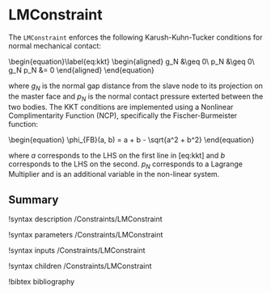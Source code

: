 # LMConstraint

The `LMConstraint` enforces the following Karush-Kuhn-Tucker conditions for
normal mechanical contact:

\begin{equation}\label{eq:kkt}
\begin{aligned}
    g_N &\geq 0\\
    p_N &\geq 0\\
    g_N p_N &= 0
\end{aligned}
\end{equation}

where $g_N$ is the normal gap distance from the slave node to its projection on
the master face and $p_N$ is the normal contact pressure exterted between the
two bodies. The KKT conditions are implemented using a Nonlinear Complimentarity
Function (NCP), specifically the Fischer-Burmeister function:

\begin{equation}
    \phi_{FB}(a, b) = a + b - \sqrt{a^2 + b^2}
\end{equation}

where $a$ corresponds to the LHS on the first line in [eq:kkt] and $b$
corresponds to the LHS on the second. $p_N$ corresponds to a Lagrange Multiplier
and is an additional variable in the non-linear system.

## Summary

!syntax description /Constraints/LMConstraint

!syntax parameters /Constraints/LMConstraint

!syntax inputs /Constraints/LMConstraint

!syntax children /Constraints/LMConstraint

!bibtex bibliography
